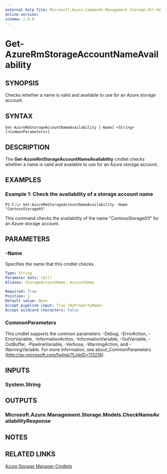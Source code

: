 ```yaml
---
external help file: Microsoft.Azure.Commands.Management.Storage.dll-Help.xml
online version:
schema: 2.0.0
---
```


# Get-AzureRmStorageAccountNameAvailability

## SYNOPSIS
Checks whether a name is valid and available to use for an Azure storage account.

## SYNTAX

```
Get-AzureRmStorageAccountNameAvailability [-Name] <String> [<CommonParameters>]
```

## DESCRIPTION
The **Get-AzureRmStorageAccountNameAvailability** cmdlet checks whether a name is valid and available to use for an Azure storage account.

## EXAMPLES

### Example 1: Check the availability of a storage account name
```
PS C:\> Get-AzureRmStorageAccountNameAvailability -Name "ContosoStorage03"
```

This command checks the availability of the name "ContosoStorage03" for an Azure storage account.

## PARAMETERS

### -Name
Specifies the name that this cmdlet checks.

```yaml
Type: String
Parameter Sets: (All)
Aliases: StorageAccountName, AccountName

Required: True
Position: 1
Default value: None
Accept pipeline input: True (ByPropertyName)
Accept wildcard characters: False
```

### CommonParameters
This cmdlet supports the common parameters: -Debug, -ErrorAction, -ErrorVariable, -InformationAction, -InformationVariable, -OutVariable, -OutBuffer, -PipelineVariable, -Verbose, -WarningAction, and -WarningVariable. For more information, see about_CommonParameters (<http://go.microsoft.com/fwlink/?LinkID=113216>).

## INPUTS

### System.String

## OUTPUTS

### Microsoft.Azure.Management.Storage.Models.CheckNameAvailabilityResponse

## NOTES

## RELATED LINKS

[Azure Storage Manager Cmdlets](./AzureRM.Storage.md)

